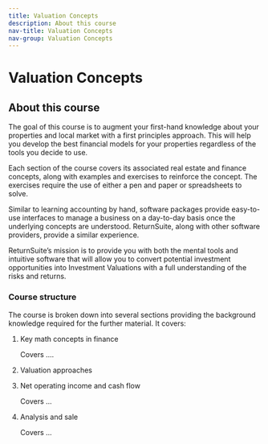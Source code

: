 ```yaml
---
title: Valuation Concepts
description: About this course
nav-title: Valuation Concepts
nav-group: Valuation Concepts
---
```


# Valuation Concepts

## About this course

The goal of this course is to augment your first-hand knowledge about your
properties and local market with a first principles approach. This will help you
develop the best financial models for your properties regardless of the tools
you decide to use.

Each section of the course covers its associated real estate and finance
concepts, along with examples and exercises to reinforce the concept. The
exercises require the use of either a pen and paper or spreadsheets to solve.

Similar to learning accounting by hand, software packages provide easy-to-use
interfaces to manage a business on a day-to-day basis once the underlying
concepts are understood. ReturnSuite, along with other software providers,
provide a similar experience.

ReturnSuite’s mission is to provide you with both the mental tools and
intuitive software that will allow you to convert potential investment
opportunities into Investment Valuations with a full understanding of the risks
and returns.


### Course structure

The course is broken down into several sections providing the background
knowledge required for the further material. It covers:

1) Key math concepts in finance

    Covers ....

2) Valuation approaches

3) Net operating income and cash flow

    Covers ...

4) Analysis and sale

    Covers ...
